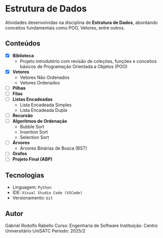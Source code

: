 # Estrutura de Dados

Atividades desenvolvidas na disciplina de **Estrutura de Dados**, abordando conceitos fundamentais como POO, Vetores, entre outros.

## Conteúdos

- [x] **Biblioteca**
    - Projeto introdutório com revisão de coleções, funções e conceitos básicos de Programação Orientada a Objetos (POO)
- [x] **Vetores**
    - Vetores Não Ordenados
    - Vetores Ordenados
- [ ] **Pilhas**
- [ ] **Filas**
- [ ] **Listas Encadeadas**
    - Lista Encadeada Simples
    - Lista Encadeada Dupla
- [ ] **Recursão**
- [ ] **Algoritmos de Ordenação**
    - Bubble Sort
    - Insertion Sort
    - Selection Sort
- [ ] **Árvores**
    - Árvores Binárias de Busca (BST)
- [ ] **Grafos**
- [ ] **Projeto Final (ABP)**
## Tecnologias

- Linguagem: `Python`
- IDE: `Visual Studio Code (VSCode)`
- Versionamento: `Git`

## Autor

Gabriel Rodolfo Rabello
Curso: Engenharia de Software
Instituição: Centro Universitário UniSATC
Período: 2025/2